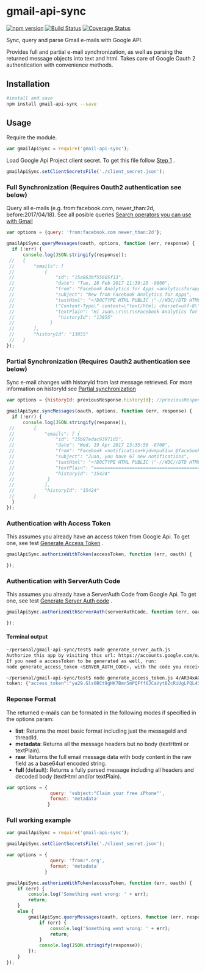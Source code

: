 # gmail-api-sync

[![npm version](https://badge.fury.io/js/gmail-api-sync.svg)](https://badge.fury.io/js/gmail-api-sync)
[![Build Status](https://travis-ci.org/fedecia/gmail-api-sync.svg?branch=master)](https://travis-ci.org/fedecia/gmail-api-sync)
[![Coverage Status](https://coveralls.io/repos/github/fedecia/gmail-api-sync/badge.svg?branch=master)](https://coveralls.io/github/fedecia/gmail-api-sync?branch=master)

Sync, query and parse Gmail e-mails with Google API.

Provides full and partial e-mail synchronization, as well as parsing the returned message objects into text and html. Takes care of Google Oauth 2 authentication with convenience methods.

## Installation

```sh
#install and save
npm install gmail-api-sync --save
```

## Usage
Require the module.
```js
var gmailApiSync = require('gmail-api-sync');
```
Load Google Api Project client secret. To get this file follow [Step 1](https://developers.google.com/gmail/api/quickstart/nodejs) .
```js
gmailApiSync.setClientSecretsFile('./client_secret.json');
```
### Full Synchronization (Requires Oauth2 authentication see below)
Query all e-mails (e.g. from:facebook.com, newer_than:2d, before:2017/04/18).
See all posible queries [Search operators you can use with Gmail](https://support.google.com/mail/answer/7190?hl=en)
```js
var options = {query: 'from:facebook.com newer_than:2d'};

gmailApiSync.queryMessages(oauth, options, function (err, response) {
  if (!err) {
      console.log(JSON.stringify(response));
 //   {
 //       "emails": [
 //           {
 //               "id": "15a863bf55605f13",
 //               "date": "Tue, 28 Feb 2017 11:39:20 -0800",
 //               "from": "Facebook Analytics for Apps <analyticsforapps-noreply@facebook.com>",
 //               "subject": "New from Facebook Analytics for Apps",
 //               "textHtml": "<!DOCTYPE HTML PUBLIC \"-//W3C//DTD HTML 4.01 Transitional //EN\"><html><head><title>Facebook</title><meta http-equiv=
 //               \"Content-Type\" content=\"text/html; charset=utf-8\" /><style>@media all and (max-width: 480px){*[class].ib_t{min-width:100% !important}*[clas (...)",
 //               "textPlain": "Hi Juan,\r\n\r\nFacebook Analytics for Apps Hits 1 Million Apps, Websites, Bots and Adds New Features\r\n\r\nWe're so (...)",
 //                "historyId": "13855"
 //             }
 //       ],
 //       "historyId": "13855"
 //   }
});
```
### Partial Synchronization (Requires Oauth2 authentication see below)
Sync e-mail changes with historyId from last message retrieved.
For more information on historyId see [Partial synchronization](https://developers.google.com/gmail/api/guides/sync)

```js
var options = {historyId: previousResponse.historyId}; //previousResponse.historyId: "13855"

gmailApiSync.syncMessages(oauth, options, function (err, response) {
  if (!err) {
      console.log(JSON.stringify(response));
 //       {
 //           "emails": [ {
 //               "id": "15b87edac93971d1",
 //               "date": "Wed, 19 Apr 2017 13:35:50 -0700",
 //               "from": "Facebook <notification+kjdvmpu51uu_@facebookmail.com>",
 //               "subject": "Juan, you have 67 new notifications",
 //               "textHtml": "<!DOCTYPE HTML PUBLIC \"-//W3C//DTD HTML 4.01 Transitional //EN\"><html><head><title>Facebook</title><meta http-equiv=\"Content-Type\" content=\"text/html; charset=utf-8\" /><style>@media all and (max-width: 480px){*[class].ib_t{min-width:100% !important}*[class].ib_row{display:block !important}*
 //               "textPlain": "========================================\r\nGo to Facebook\r\nhttps://www.facebook.com/n/?
 //               "historyId": "15424"
 //            }
 //           ],
 //           "historyId": "15424"
 //       }
  }
});
```
### Authentication with Access Token
This assumes you already have an access token from Google Api. To get one, see test [Generate Access Token](../master/test/generate_access_token.js) .
```js
gmailApiSync.authorizeWithToken(accessToken, function (err, oauth) {

});
```

### Authentication with ServerAuth Code
This assumes you already have a ServerAuth Code from Google Api. To get one, see test [Generate Server Auth code](../master/test/generate_access_token.js) .
```js
gmailApiSync.authorizeWithServerAuth(serverAuthCode, function (err, oauth) {

});
```
#### Terminal output
```sh
~/personal/gmail-api-sync/test$ node generate_server_auth.js 
Authorize this app by visiting this url: https://accounts.google.com/o/oauth2/auth?access_type=offline&scope=https%3A%2F%2Fwww.googleapis.com%2Fauth%2Fgmail.compose&response_type=code&client_id=1081826302113-deknk5sgd6n2vutgv3l4ub4530qqc8kh.apps.googleusercontent.com&redirect_uri=urn%3Aietf%3Awg%3Aoauth%3A2.0%3Aoob
If you need a accessToken to be generated as well, run: 
node generate_access_token <SERVER_AUTH_CODE>, with the code you received from the visited URL.

~/personal/gmail-api-sync/test$ node generate_access_token.js 4/AR34xAC0Z437ItI_27FmpDYmCeNMpMWNyZk0G6cV6EQ
token: {"access_token":"ya29.Gls0BCt9gHK7Bmn5mPQFff6JCaVyt8ZcRiUgLPQL4SmAFk-msJOTIaISi-UiPhRD7QHR2n_8dJXymn08helwDCcnHpGK14sqHXhsH3fgTlvaNz1dZbA7P6LJO4BH","refresh_token":"1/kVLTLeR7vb1e6tuT6XHWBqZ0nG-qwldfeO1uhwdwBok","token_type":"Bearer","expiry_date":1492885695675}
```

### Reponse Format
The returned e-mails can be formated in the following modes if specified in the options param:
- **list**: Returns the most basic format including just the messageId and threadId.
- **metadata**: Returns all the message headers but no body (textHtml or textPlain).
- **raw**: Returns the full email message data with body content in the raw field as a base64url encoded string.
- **full** (default): Returns a fully parsed message including all headers and decoded body (textHtml and/or textPlain).
```js
var options = {
                query: 'subject:"Claim your free iPhone"',
                format: 'metadata'
               }
```

### Full working example
```js
var gmailApiSync = require('gmail-api-sync');

gmailApiSync.setClientSecretsFile('./client_secret.json');

var options = {
                query: 'from:*.org',
                format: 'metadata'
              }

gmailApiSync.authorizeWithToken(accessToken, function (err, oauth) {
    if (err) {
        console.log('Something went wrong: ' + err);
        return;
    }
    else {
        gmailApiSync.queryMessages(oauth, options, function (err, response) {
            if (err) {
                console.log('Something went wrong: ' + err);
                return;
            }
            console.log(JSON.stringify(response));
        });
    }
});
```

